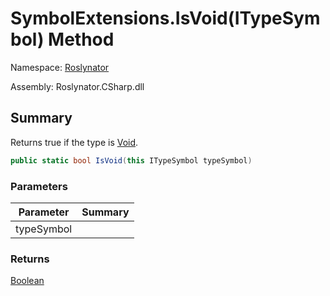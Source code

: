 # SymbolExtensions\.IsVoid\(ITypeSymbol\) Method

Namespace: [Roslynator](../../README.md)

Assembly: Roslynator\.CSharp\.dll

## Summary

Returns true if the type is [Void](https://docs.microsoft.com/en-us/dotnet/api/system.void)\.

```csharp
public static bool IsVoid(this ITypeSymbol typeSymbol)
```

### Parameters

| Parameter | Summary |
| --------- | ------- |
| typeSymbol | |

### Returns

[Boolean](https://docs.microsoft.com/en-us/dotnet/api/system.boolean)


